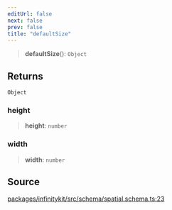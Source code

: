 ```yaml
---
editUrl: false
next: false
prev: false
title: "defaultSize"
---
```


> **defaultSize**(): `Object`

## Returns

`Object`

### height

> **height**: `number`

### width

> **width**: `number`

## Source

[packages/infinitykit/src/schema/spatial.schema.ts:23](https://github.com/nodenogg-in/alpha-p2p/blob/265a0e2/packages/infinitykit/src/schema/spatial.schema.ts#L23)
